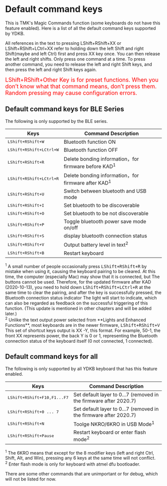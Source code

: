 # Default command keys
This is TMK's Magic Commands function (some keyboards do not have this feature enabled). Here is a list of all the default command keys supported by YDKB.

All references in the text to pressing <key>LShift+RShift+XX</key> or <key>LShift+RShift+LCtrl+XX</key> refer to holding down the left Shift and right Shift(maybe and left Ctrl) first and press XX key once. You can then release the left and right shifts. Only press one command at a time. To press another command, you need to release the left and right Shift keys, and then press the left and right Shift keys again.

<html>
<font color="red" size="+1">
LShift+RShift+Other Key is for preset functions. When you don’t know what that command means, don’t press them. Random pressing may cause configuration errors.
</font>
</html>


## Default command keys for BLE Series

The following is only supported by the BLE series.

<html><div class="table_w30x70">

| Keys | Command Description |
| ---- | ---- |
| <kbd>LShift+RShift+W</kbd> | Bluetooth function ON |
| <kbd>LShift+RShift+LCtrl+W</kbd> | Bluetooth function OFF |
| <kbd>LShift+RShift+R</kbd> | Delete bonding information，for firmware before KAD<sup>1</sup> |
| <kbd>LShift+RShift+LCtrl+R</kbd> | Delete bonding information，for firmware after KAD<sup>1</sup> |
| <kbd>LShift+RShift+U</kbd> | Switch between bluetooth and USB mode |
| <kbd>LShift+RShift+I</kbd> | Set bluetooth to be discoverable |
| <kbd>LShift+RShift+O</kbd> | Set bluetooth to be not discoverable |
| <kbd>LShift+RShift+P</kbd> | Toggle bluetooth power save mode on/off |
| <kbd>LShift+RShift+S</kbd> | display bluetooth connection status |
| <kbd>LShift+RShift+V</kbd> | Output battery level in text<sup>2</sup> |
| <kbd>LShift+RShift+B</kbd> | Restart keyboard |

</div></html>
<sup>1</sup> A small number of people occasionally press <kbd>LShift+RShift+R</kbd> by mistake when using it, causing the keyboard pairing to be cleared. At this time, the computer (especially Mac) may show that it is connected, but The buttons cannot be used. Therefore, for the updated firmware after KAD (2020-10-13), you need to hold down <kbd>LShift+RShift+LCtrl+R</kbd> at the same time to clear the pairing, and after the key is successfully pressed, the Bluetooth connection status indicator The light will start to indicate, which can also be regarded as feedback on the successful triggering of this function. (This update is mentioned in other chapters and will be added later.)<br>
<sup>2</sup> Unlike the text output power selected from **Lights and Enhanced Functions**, most keyboards are in the newer firmware, <kbd>LShift+RShift+V</kbd> This set of shortcut keys output is XX -Y, this format. For example, 50-1, the front XX represents power, the back Y is 0 or 1, representing the Bluetooth connection status of the keyboard itself (0 not connected, 1 connected).


## Default command keys for all

The following is only supported by all YDKB keyboard that has this feature enabled.
<html><div class="table_w30x70">

| Keys | Command Description |
| ---- | ---- |
| <kbd>LShift+RShift+F10,F1...F7</kbd> | Set default layer to 0...7 (removed in the firmware after 2020.7) |
| <kbd>LShift+RShift+0 ... 7</kbd> | Set default layer to 0...7 (removed in the firmware after 2020.7) |
| <kbd>LShift+RShift+N</kbd> | Toolge NKRO/6KRO in USB Mode<sup>1</sup> |
| <kbd>LShift+RShift+Pause</kbd> | Restart keyboard or enter flash mode<sup>2</sup> |
</div></html>

<sup>1</sup> The 6KRO means that except for the 8 modifier keys (left and right Ctrl, Shift, Alt, and Win), pressing any 6 keys at the same time will not conflict.<br>
<sup>2</sup> Enter flash mode is only for keyboard with atmel dfu bootloader.

There are some other commands that are unimportant or for debug, which will not be listed for now.
